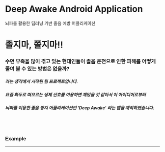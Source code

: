 # Deep Awake Android Application
뇌파를 활용한 딥러닝 기반 졸음 예방 어플리케이션


# 졸지마, 쫄지마!! 
### 수면 부족을 많이 겪고 있는 현대인들이 졸음 운전으로 인한 피해를 어떻게 줄여 볼 수 있는 방법은 없을까?
##### 라는 생각에서 시작된 팀 프로젝트입니다. 
##### 요즘 화두로 떠오르는 생체 신호를 이용하면 재밌을 것 같아서 이 아이디어로부터 
##### 뇌파를 이용한 졸음 방지 어플리케이션인 'Deep Awake' 라는 앱을 제작하였습니다.
<br><br>

### **Example**
----------------


